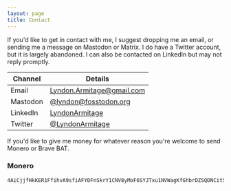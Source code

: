 ```yaml
---
layout: page
title: Contact
---
```


If you'd like to get in contact with me, I suggest dropping me an email, or
sending me a message on Mastodon or Matrix. I do have a Twitter account, but it
is largely abandoned. I can also be contacted on LinkedIn but may not reply
promptly.

| Channel  | Details                                                       |
| -------- | ------------------------------------------------------------- |
| Email    | [Lyndon.Armitage@gmail.com](mailto:lyndon.armitage@gmail.com) |
| Mastodon | [@lyndon@fosstodon.org](https://fosstodon.org/@lyndon)        |
| LinkedIn | [LyndonArmitage](https://www.linkedin.com/in/lyndonarmitage/) |
| Twitter  | [@LyndonArmitage](https://twitter.com/LyndonArmitage)         |

If you'd like to give me money for whatever reason you're welcome to send
Monero or Brave BAT.

### Monero

```
4AiCjjfHkKER1FfihvA9sfiAFYDFnSkrY1CNV8yMoF6SYJTxu1NVWagKfGhbrDZSQDNCitSLUaFhtJTheZW2yAHAUUpkkHW
```

